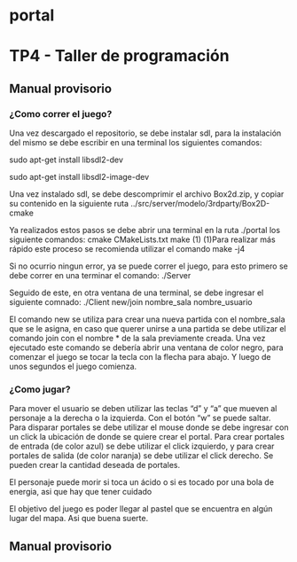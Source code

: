 # portal
# TP4 - Taller de programación

## Manual provisorio

### ¿Como correr el juego?
Una vez descargado el repositorio, se debe instalar sdl, para la instalación del mismo se debe escribir en una terminal los siguientes comandos:

sudo apt-get install libsdl2-dev

sudo apt-get install libsdl2-image-dev

Una vez instalado sdl, se debe descomprimir el archivo Box2d.zip, y copiar su contenido en la siguiente ruta ../src/server/modelo/3rdparty/Box2D-cmake

Ya realizados estos pasos se debe abrir una terminal en la ruta ./portal los siguiente comandos:
						cmake 	CMakeLists.txt
						make (1)
(1)Para realizar más rápido este proceso se recomienda utilizar el comando make -j4

Si no ocurrio ningun error, ya se puede correr el juego, para esto primero se debe correr en una terminar el comando: 
						./Server <puerto>

Seguido de este, en otra ventana de una terminal, se debe ingresar el siguiente comnado:
						./Client <host> <puerto> new/join nombre_sala nombre_usuario

El comando new se utiliza para crear una nueva partida con el nombre_sala que se le asigna, en caso que querer unirse a una partida se debe utilizar el comando join con el nombre * de la sala previamente creada.
Una vez ejecutado este comando se debería abrir una ventana de color negro, para comenzar el juego se tocar la tecla con la flecha para abajo. Y luego de unos segundos el juego comienza.

### ¿Como jugar?
Para mover el usuario se deben utilizar las teclas “d” y “a” que mueven al personaje a la derecha o la izquierda. Con el botón “w” se puede saltar.
Para disparar portales se debe utilizar el mouse donde  se debe ingresar con un click la ubicación de donde se quiere crear el portal. Para crear portales de entrada (de color azul) se debe utilizar el click izquierdo, y para crear portales de salida (de color naranja) se debe utilizar el click derecho. Se pueden crear la cantidad deseada de portales.

El personaje puede morir si toca un ácido o si es tocado por una bola de energia, asi que hay que tener cuidado

El objetivo del juego es poder llegar al pastel que se encuentra en algún lugar del mapa. Asi que buena suerte.

## Manual provisorio

